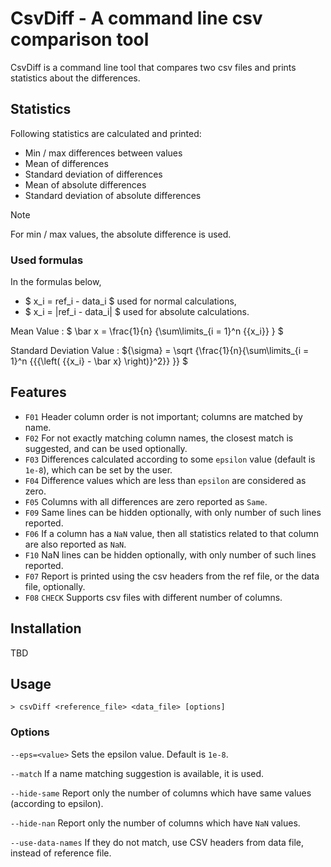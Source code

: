 # CsvDiff - A command line csv comparison tool

CsvDiff is a command line tool that compares two csv files and prints statistics about the differences.

## Statistics

Following statistics are calculated and printed:

* Min / max differences between values
* Mean of differences
* Standard deviation of differences
* Mean of absolute differences
* Standard deviation of absolute differences

> [!NOTE]
> For min / max values, the absolute difference is used.

### Used formulas

In the formulas below,
* $ x_i = ref_i - data_i $ used for normal calculations,
* $ x_i = |ref_i - data_i| $ used for absolute calculations.

Mean Value : $ \bar x = \frac{1}{n} {\sum\limits_{i = 1}^n {{x_i}} } $

Standard Deviation Value :  ${\sigma} = \sqrt {\frac{1}{n}{\sum\limits_{i = 1}^n {{{\left( {{x_i} - \bar x} \right)}^2}} }} $

## Features

* `F01` Header column order is not important; columns are matched by name.
* `F02` For not exactly matching column names, the closest match is suggested, and can be used optionally.
* `F03` Differences calculated according to some `epsilon` value (default is `1e-8`), which can be set by the user.
* `F04` Difference values which are less than `epsilon` are considered as zero.
* `F05` Columns with all differences are zero reported as `Same`.
* `F09` Same lines can be hidden optionally, with only number of such lines reported.
* `F06` If a column has a `NaN` value, then all statistics related to that column are also reported as `NaN`.
* `F10` NaN lines can be hidden optionally, with only number of such lines reported.
* `F07` Report is printed using the csv headers from the ref file, or the data file, optionally.
* `F08` `CHECK` Supports csv files with different number of columns.

## Installation

TBD

## Usage

```
> csvDiff <reference_file> <data_file> [options]
```

### Options

`--eps=<value>`
Sets the epsilon value. Default is `1e-8`.

`--match`
If a name matching suggestion is available, it is used.

`--hide-same`
Report only the number of columns which have same values (according to epsilon).

`--hide-nan`
Report only the number of columns which have `NaN` values.

`--use-data-names`
If they do not match, use CSV headers from data file, instead of reference file.




